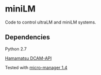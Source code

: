 # miniLM

Code to control ultraLM and miniLM systems. 

## Dependencies
Python 2.7

[Hamamatsu DCAM-API](http://dcam-api.com/)

Tested with [micro-manager 1.4](https://www.micro-manager.org/)
